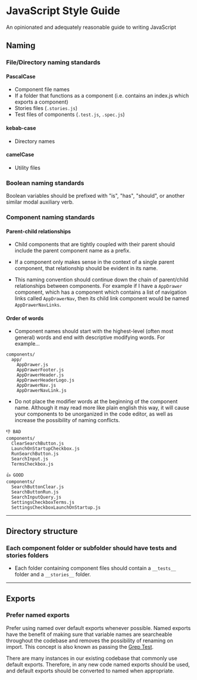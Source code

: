 # JavaScript Style Guide

An opinionated and adequately reasonable guide to writing JavaScript

## Naming

### File/Directory naming standards

#### PascalCase

- Component file names
- If a folder that functions as a component (i.e. contains an index.js which exports a component)
- Stories files (`.stories.js`)
- Test files of components (`.test.js`, `.spec.js`)

#### kebab-case

- Directory names

#### camelCase

- Utility files

### Boolean naming standards

Boolean variables should be prefixed with "is", "has", "should", or another similar modal auxiliary verb.

### Component naming standards

#### Parent-child relationships

- Child components that are tightly coupled with their parent should include the parent component name as a prefix.

- If a component only makes sense in the context of a single parent component, that relationship should be evident in its name.

- This naming convention should continue down the chain of parent/child relationships between components. For example if I have a `AppDrawer` component, which has a component which contains a list of navigation links called `AppDrawerNav`, then its child link component would be named `AppDrawerNavLinks`.

#### Order of words

- Component names should start with the highest-level (often most general) words and end with descriptive modifying words. For example...

```
components/
  app/
    AppDrawer.js
    AppDrawerFooter.js
    AppDrawerHeader.js
    AppDrawerHeaderLogo.js
    AppDrawerNav.js
    AppDrawerNavLink.js
```

- Do not place the modifier words at the beginning of the component name. Although it may read more like plain english this way, it will cause your components to be unorganized in the code editor, as well as increase the possibility of naming conflicts.

<!-- These are bad examples from a previous styleguide, TODO: grab better examples from Vision codebase -->
```
👎 BAD 
components/ 
  ClearSearchButton.js
  LaunchOnStartupCheckbox.js
  RunSearchButton.js
  SearchInput.js
  TermsCheckbox.js
```

```
👍 GOOD
components/
  SearchButtonClear.js
  SearchButtonRun.js
  SearchInputQuery.js
  SettingsCheckboxTerms.js
  SettingsCheckboxLaunchOnStartup.js
```

---

## Directory structure

### Each component folder or subfolder should have tests and stories folders
<!-- We may consider using a `__stories__` folder instead? -->
- Each folder containing component files should contain a `__tests__` folder and a `__stories__` folder.

---

## Exports

### Prefer named exports

Prefer using named over default exports whenever possible. Named exports have the benefit of making sure that variable names are searcheable throughout the codebase and removes the possibility of renaming on import. This concept is also known as passing the [Grep Test](http://jamie-wong.com/2013/07/12/grep-test/). 

There are many instances in our existing codebase that commonly use default exports. Therefore, in any new code named exports should be used, and default exports should be converted to named when appropriate. 